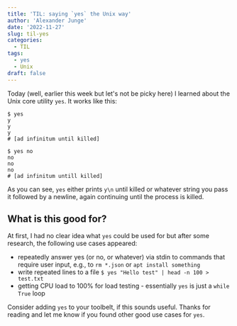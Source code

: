 ```yaml
---
title: 'TIL: saying `yes` the Unix way'
author: 'Alexander Junge'
date: '2022-11-27'
slug: til-yes
categories:
  - TIL
tags:
  - yes
  - Unix
draft: false
---
```


Today (well, earlier this week but let's not be picky here) I learned about the Unix core utility `yes`.
It works like this:

```shell
$ yes
y
y
y
# [ad infinitum until killed]
```

```shell
$ yes no
no
no
no
# [ad infinitum untill killed]
```

As you can see, `yes` either prints `y\n` until killed or whatever string you pass it followed by a newline,
again continuing until the process is killed.

## What is this good for?

At first, I had no clear idea what `yes` could be used for but after some research, the following use cases appeared:

- repeatedly answer yes (or no, or whatever) via stdin to commands that require user input, e.g., to `rm *.json` or `apt install something`
- write repeated lines to a file `$ yes "Hello test" | head -n 100 > test.txt`
- getting CPU load to 100% for load testing - essentially `yes` is just a `while True` loop

Consider adding `yes` to your toolbelt, if this sounds useful.
Thanks for reading and let me know if you found other good use cases for `yes`.